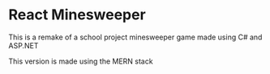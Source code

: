 # React Minesweeper

This is a remake of a school project minesweeper game made using C# and ASP.NET

This version is made using the MERN stack 
